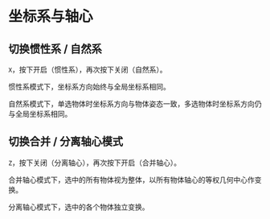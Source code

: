 # 坐标系与轴心

## 切换惯性系 / 自然系

`X`，按下开启（惯性系），再次按下关闭（自然系）。

惯性系模式下，坐标系方向始终与全局坐标系相同。

自然系模式下，单选物体时坐标系方向与物体姿态一致，多选物体时坐标系方向仍与全局坐标系相同。

## 切换合并 / 分离轴心模式

`Z`，按下关闭（分离轴心），再次按下开启（合并轴心）。

合并轴心模式下，选中的所有物体视为整体，以所有物体轴心的等权几何中心作变换。

分离轴心模式下，选中的各个物体独立变换。
